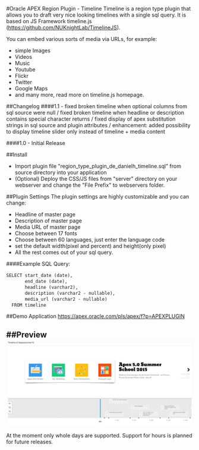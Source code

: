 #Oracle APEX Region Plugin - Timeline
Timeline is a region type plugin that allows you to draft very nice looking timelines with a single sql query.
It is based on JS Framework timeline.js (https://github.com/NUKnightLab/TimelineJS).

You can embed various sorts of media via URLs, for example:
- simple Images
- Videos
- Music
- Youtube
- Flickr
- Twitter
- Google Maps
- and many more, read more on timeline.js homepage.

##Changelog
####1.1 - fixed broken timeline when optional columns from sql source were null / fixed broken timeline when headline or description contains special character returns / fixed display of apex substitution strings in sql source and plugin attributes / enhancement: added possibility to display timeline slider only instead of timeline + media content

####1.0 - Initial Release

##Install
- Import plugin file "region_type_plugin_de_danielh_timeline.sql" from source directory into your application
- (Optional) Deploy the CSS/JS files from "server" directory on your webserver and change the "File Prefix" to webservers folder.

##Plugin Settings
The plugin settings are highly customizable and you can change:
- Headline of master page
- Description of master page
- Media URL of master page
- Choose between 17 fonts
- Choose between 60 languages, just enter the language code
- set the default width(pixel and percent) and height(only pixel)
- All the rest comes out of your sql query.

####Example SQL Query:
```language-sql
SELECT start_date (date),
       end_date (date),
       headline (varchar2),
       description (varchar2 - nullable),
       media_url (varchar2 - nullable)
  FROM timeline
```
##Demo Application
https://apex.oracle.com/pls/apex/f?p=APEXPLUGIN

##Preview
![](https://github.com/Dani3lSun/apex-plugin-timeline/blob/master/preview.png)
---

At the moment only whole days are supported. Support for hours is planned for future releases.
